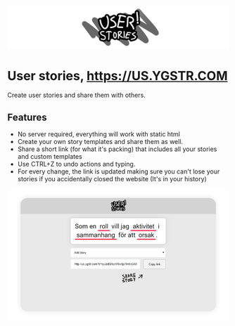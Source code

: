 ![](design/banner.png)

# User stories, https://US.YGSTR.COM
Create user stories and share them with others.

## Features
* No server required, everything will work with static html
* Create your own story templates and share them as well.
* Share a short link (for what it's packing) that includes all your stories and custom templates
* Use CTRL+Z to undo actions and typing.
* For every change, the link is updated making sure you can't lose your stories if you accidentally closed the website (It's in your history)

![](design/readme-screenshot.png)
